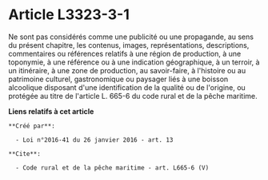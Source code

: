 # Article L3323-3-1

Ne sont pas considérés comme une publicité ou une propagande, au sens du présent chapitre, les contenus, images,
représentations, descriptions, commentaires ou références relatifs à une région de production, à une toponymie, à une
référence ou à une indication géographique, à un terroir, à un itinéraire, à une zone de production, au savoir-faire, à
l'histoire ou au patrimoine culturel, gastronomique ou paysager liés à une boisson alcoolique disposant d'une identification
de la qualité ou de l'origine, ou protégée au titre de l'article L. 665-6 du code rural et de la pêche maritime.

**Liens relatifs à cet article**

	**Créé par**:

	  - Loi n°2016-41 du 26 janvier 2016 - art. 13

	**Cite**:

	  - Code rural et de la pêche maritime - art. L665-6 (V)
